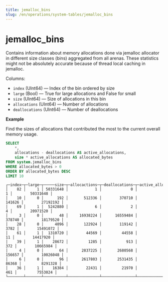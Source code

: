 ```yaml
---
title: jemalloc_bins
slug: /en/operations/system-tables/jemalloc_bins
---
```

# jemalloc_bins

Contains information about memory allocations done via jemalloc allocator in different size classes (bins) aggregated from all arenas.
These statistics might not be absolutely accurate because of thread local caching in jemalloc.

Columns:

- `index` (UInt64) — Index of the bin ordered by size
- `large` (Bool) — True for large allocations and False for small
- `size` (UInt64) — Size of allocations in this bin
- `allocations` (UInt64) — Number of allocations
- `deallocations` (UInt64) — Number of deallocations

**Example**

Find the sizes of allocations that contributed the most to the current overall memory usage.

``` sql
SELECT
    *,
    allocations - deallocations AS active_allocations,
    size * active_allocations AS allocated_bytes
FROM system.jemalloc_bins
WHERE allocated_bytes > 0
ORDER BY allocated_bytes DESC
LIMIT 10
```

``` text
┌─index─┬─large─┬─────size─┬─allocactions─┬─deallocations─┬─active_allocations─┬─allocated_bytes─┐
│    82 │     1 │ 50331648 │            1 │             0 │                  1 │        50331648 │
│    10 │     0 │      192 │       512336 │        370710 │             141626 │        27192192 │
│    69 │     1 │  5242880 │            6 │             2 │                  4 │        20971520 │
│     3 │     0 │       48 │     16938224 │      16559484 │             378740 │        18179520 │
│    28 │     0 │     4096 │       122924 │        119142 │               3782 │        15491072 │
│    61 │     1 │  1310720 │        44569 │         44558 │                 11 │        14417920 │
│    39 │     1 │    28672 │         1285 │           913 │                372 │        10665984 │
│     4 │     0 │       64 │      2837225 │       2680568 │             156657 │        10026048 │
│     6 │     0 │       96 │      2617803 │       2531435 │              86368 │         8291328 │
│    36 │     1 │    16384 │        22431 │         21970 │                461 │         7553024 │
└───────┴───────┴──────────┴──────────────┴───────────────┴────────────────────┴─────────────────┘
```
